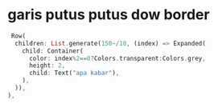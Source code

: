 # garis putus putus dow border

```dart
 Row(
  children: List.generate(150~/10, (index) => Expanded(
    child: Container(
      color: index%2==0?Colors.transparent:Colors.grey,
      height: 2,
      child: Text("apa kabar"),
    ),
  )),
),
```
                                      
